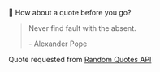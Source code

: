 📣 How about a quote before you go?

> Never find fault with the absent.
>
> <p>- Alexander Pope</p>

Quote requested from [Random Quotes API](https://github.com/lukePeavey/quotable)
